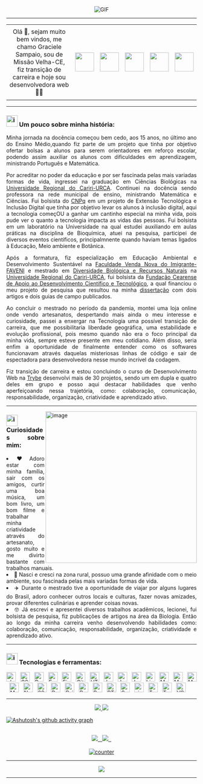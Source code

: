 <div align="center">
  <img alt="GIF" src="https://user-images.githubusercontent.com/102543137/225169844-e8eba287-d8e2-4b73-aa62-3a17baf61793.gif"/>
</div>
<hr></hr>

<table align="center">
<tr>
  <td align="center" colspan="6"></td>
</tr>
  <td width="500px" height="50px" align="center">
      Olá 👋,  sejam muito bem vindos, me chamo Graciele Sampaio, sou de Missão Velha-CE, fiz transição de carreira e hoje sou desenvolvedora web 👩‍💻
  </td>
  <td><a href="https://github.com/graciele-sampaio" target="_blank"><img src="https://i.imgur.com/Pbj9mRQ.png" width="50px" height="50px"/></a>
  </td>
  <td><a href="mailto:gracieleleitesampaio@gmail.com" target="_blank"><img src="https://i.imgur.com/M4MbAMt.png" width="50px" height="50px"/></a>
  </td>
  <td><a href="https://www.linkedin.com/in/graciele-sampaio/" target="_blank"><img src="https://i.imgur.com/KbcPtwU.png" width="50px" height="50px"/>   </a>
  </td>
  <td><a href="http://lattes.cnpq.br/6942060874430265" target="_blank"><img src="https://i.imgur.com/mj95HiM.png" width="50px" height="50px"/></a>
  </td>
  <td><a href="https://scholar.google.com.br/citations?hl=pt-BR&user=Pmewu-YAAAAJ" target="_blank"><img   src="https://i.imgur.com/fGTtwtL.png" width="50px" height="50px"/></a>
</td>
  <tr>
  <td align="center" colspan="6"></td>
</tr>
</table> 

<div align="justify"
#### De mestra em Diversidade Biológica a Desenvolvedora web. Já atuei na docência, em vendas, pesquisa científica, mas enxerguei no desenvolvimento web uma possibilidade de liberdade geográfica, estabilidade e evolução profissional.
</div>
<hr></hr>


### <img width="30px" alt="image" src="https://user-images.githubusercontent.com/102543137/225368323-f98c955d-6313-4045-8383-cfd0bca479d7.gif"/><strong> Um pouco sobre minha história: </strong>
<div align="justify"
Já fui professora, vendedora, pesquisadora e hoje desenvolvedora. 

Minha jornada na docência começou bem cedo, aos 15 anos, no último ano do Ensino Médio,quando fiz parte de um projeto que tinha por objetivo ofertar bolsas a alunos para serem orientadores em reforço escolar, podendo assim auxiliar os alunos com dificuldades em aprendizagem, ministrando Português e Matemática. 
     
Por acreditar no poder da educação e por ser fascinada pelas mais variadas formas de vida, ingressei na graduação em Ciências Biológicas na <a href="http://www.urca.br/portal2/" target="_blank">Universidade Regional do Cariri-URCA</a>. Continuei na docência sendo professora na rede municipal de ensino, ministrando Matemática e Ciências. Fui bolsista do <a href="https://www.gov.br/cnpq/pt-br" target="blank">CNPq</a> em um projeto de Extensão Tecnológica e Inclusão Digital que tinha por objetivo levar os alunos à inclusão digital, aqui a tecnologia começOU a ganhar um cantinho especial na minha vida, pois pude ver o quanto a tecnologia impacta as vidas das pessoas. Fui bolsista em um laboratório na Universidade na qual estudei auxiliando em aulas práticas na disciplina de Bioquímica, atuei na pesquisa, participei de diversos eventos científicos, principalmnente quando haviam temas ligados à Educação, Meio ambiente e Botânica. 

Após a formatura, fiz especialização em Educação Ambiental e Desenvolvimento Sustentável na <a href="https://faveni.edu.br/?gclid=Cj0KCQjw2cWgBhDYARIsALggUhrl9mnGKSkbRXka2W_SYblw-PB9dOEdnoHJdeWHIrV7u5wxSI-P0TIaAuF7EALw_wcB" target="_blank">Faculdade Venda Nova do Imigrante-FAVENI</a> e mestrado em <a href="http://www.urca.br/ppgdr/" target="blank">Diversidade Biológica e Recursos Naturais<a/> na <a href="http://www.urca.br/portal2/" target="_blank">Universidade Regional do Cariri-URCA</a>, fui bolsista da <a href="https://www.funcap.ce.gov.br/" target="blank">Fundação Cearense de Apoio ao Desenvolvimento Científico e Tecnológico</a>, a qual financiou o meu projeto de pesquisa que resultou na minha <a href="http://www.urca.br/ppgdr/wp-content/uploads/sites/38/2022/09/DISSERTACAO-FRANCISCA-GRACIELE-LEITE.pdf" target="_blank">dissertação</a> com dois artigos e dois guias de campo publicados.  

Ao concluir o mestrado no período da pandemia, montei uma loja online onde vendo artesanatos, despertando mais ainda o meu interesse e curiosidade, passei a enxergar na Tecnologia uma possível transição de carreira, que me possibilitaria liberdade geográfica, uma estabilidade e evolução profissional, pois mesmo quando não era o foco principal da minha vida, sempre esteve presente em meu cotidiano. Além disso, seria enfim a oportunidade de finalmente entender como os softwares funcionavam através daquelas misteriosas linhas de código e sair de espectadora para desenvolvedora nesse mundo incrível da codagem.

Fiz transição de carreira e estou concluindo o curso de Desenvolvimento Web na <a href="https://www.betrybe.com/?utm_term=trybe&utm_campaign=*%5BSearch%5D+Brand_BRA&utm_source=adwords&utm_medium=ppc&hsa_acc=1466424558&hsa_cam=12085736593&hsa_grp=146119280611&hsa_ad=617838452283&hsa_src=g&hsa_tgt=kwd-468157942290&hsa_kw=trybe&hsa_mt=p&hsa_net=adwords&hsa_ver=3&gclid=Cj0KCQjw2cWgBhDYARIsALggUhqdBEygtf4Z6VVOhyuLq5if5rVGP_aYPcBNrrmjSe3ENPwywkvi3rsaAi8LEALw_wcB" target="blank">Trybe</a> desenvolvi mais de 30 projetos, sendo um em dupla e quatro deles em grupo e posso aqui destacar habilidades que venho aperfeiçoando nessa trajetória, como:  colaboração, comunicação, responsabilidade, organização, criatividade e aprendizado ativo.
</div>

<hr></hr>
<div>
   <img align="right" alt="image" src="https://i.imgur.com/SAivBlQ.png" width="400px" height="400px"/>
</div>

### <img width="30px" alt="image" src="https://user-images.githubusercontent.com/102543137/225368323-f98c955d-6313-4045-8383-cfd0bca479d7.gif"/><strong> Curiosidades sobre mim: </strong>
<div align="justify"
<ul>
  <li> ❤️ Adoro estar com minha família, sair com os amigos, curtir uma boa música, um bom livro, um bom filme e trabalhar minha criatividade através do artesanato, gosto muito e me divirto bastante com trabalhos manuais. 
  <li> 🌳 Nasci e cresci na zona rural, possuo uma grande afinidade com o meio ambiente, sou fascinada pelas mais variadas formas de vida.
  <li> ✈️ Durante o mestrado tive a oportunidade de viajar por alguns lugares do Brasil, adoro conhecer outros locais e culturas, fazer novas amizades, provar diferentes culinárias e aprender coisas novas.
   <li> 🤓 Já escrevi e apresentei diversos trabalhos acadêmicos, lecionei, fui bolsista de pesquisa, fiz publicações de artigos na área da Biologia. Então ao longo da minha carreira venho desenvolvendo habilidades como: colaboração, comunicação, responsabilidade, organização, criatividade e aprendizado ativo.
</ul>

<hr></hr>

### <img width="30px" alt="image" src="https://user-images.githubusercontent.com/102543137/225368323-f98c955d-6313-4045-8383-cfd0bca479d7.gif"/><strong> Tecnologias e ferramentas: </strong>
[<img src="https://img.shields.io/badge/chai-A30701?style=for-the-badge&logo=chai&logoColor=white" alt="chai" title="chai" height="25" />](https://www.chaijs.com/api/bdd/)
&nbsp;
[<img src="https://img.shields.io/badge/CSS3-1572B6?style=for-the-badge&logo=css3&logoColor=white" alt="CSS3" title="CSS3" height="25" />](https://developer.mozilla.org/en-US/docs/Web/CSS)
&nbsp;
[<img src="https://img.shields.io/badge/Docker-2CA5E0?style=for-the-badge&logo=docker&logoColor=white" alt="Docker" title="Docker" height="25" />](https://docs.docker.com/get-started/overview/)
&nbsp;
[<img src="https://img.shields.io/badge/Express.js-000000?style=for-the-badge&logo=express&logoColor=white" alt="Express" title="Express" height="25" />](https://devdocs.io/express/)
&nbsp;
[<img src="https://img.shields.io/badge/Figma-F24E1E?style=for-the-badge&logo=figma&logoColor=white" alt="Figma" title="Figma" height="25" />](https://www.figma.com/)
&nbsp;
[<img src="https://img.shields.io/badge/GitHub-100000?style=for-the-badge&logo=github&logoColor=white" alt="GitHub" title="GitHub" height="25" />](https://docs.github.com/pt)
&nbsp;
[<img src="https://img.shields.io/badge/HTML5-E34F26?style=for-the-badge&logo=html5&logoColor=white" alt="HTML5" title="HTML5" height="25" />](https://developer.mozilla.org/en-US/docs/Glossary/HTML5)
&nbsp;
[<img src="https://img.shields.io/badge/JavaScript-323330?style=for-the-badge&logo=javascript&logoColor=F7DF1E" alt="JavaScript" title="JavaScript" height="25" />](https://developer.mozilla.org/pt-BR/docs/Web/JavaScript)
&nbsp;
[<img src="https://img.shields.io/badge/Jest-C21325?style=for-the-badge&logo=jest&logoColor=white" alt="Jest" title="Jest" height="25" />](https://jestjs.io/docs/getting-started)
&nbsp;
[<img src="https://img.shields.io/badge/JWT-000000?style=for-the-badge&logo=JSON%20web%20tokens&logoColor=white" alt="JWT" title="JWT" height="25" />](https://jwt.io/)
&nbsp;
[<img src="https://img.shields.io/badge/Linux-FCC624?style=for-the-badge&logo=linux&logoColor=black" alt="Linux" title="Linux" height="25" />](https://4linux.com.br/o-que-e-linux/)
&nbsp;
[<img src="https://img.shields.io/badge/Mocha-8D6748?style=for-the-badge&logo=Mocha&logoColor=white" alt="Mocha" title="Mocha" height="25" />](https://mochajs.org/api/)
&nbsp;
[<img src="https://img.shields.io/badge/MongoDB-4EA94B?style=for-the-badge&logo=mongodb&logoColor=white" alt="MongoDB" title="MongoDB" height="25" />](https://www.mongodb.com/docs/)
&nbsp;
[<img src="https://img.shields.io/badge/mongoose-%23F05033.svg?style=for-the-badge&logo=mongoose&logoColor=407399&color=1c1c1c" alt="Mongoose" title="Mongoose" height="25" />](https://mongoosejs.com/docs/guide.html)
&nbsp;
[<img src="https://img.shields.io/badge/MySQL-005C84?style=for-the-badge&logo=mysql&logoColor=white" alt="MySQL" title="MySQL" height="25" />](https://dev.mysql.com/doc/)
&nbsp;
[<img src="https://img.shields.io/badge/Node.js-339933?style=for-the-badge&logo=nodedotjs&logoColor=white" alt="Node" title="Node" height="25" />](https://nodejs.org/en/docs)
&nbsp;
[<img src="https://img.shields.io/badge/Adobe%20Photoshop-31A8FF?style=for-the-badge&logo=Adobe%20Photoshop&logoColor=black" alt="20Photoshop" title="20Photoshop" height="25" />](https://www.adobe.com/br/products/photoshop/landpa.html?gclid=CjwKCAjw_YShBhAiEiwAMomsEM1YCYV9Kgs1rUtY3uRiLtgX0qa3-ygwVzepzXGDXGbMZNlMN2blKhoCBysQAvD_BwE&sdid=KQPOM&mv=search&ef_id=CjwKCAjw_YShBhAiEiwAMomsEM1YCYV9Kgs1rUtY3uRiLtgX0qa3-ygwVzepzXGDXGbMZNlMN2blKhoCBysQAvD_BwE:G:s&s_kwcid=AL!3085!3!534509111908!b!!g!!%2Bphotoshop!11413139955!113176389033)
&nbsp;
[<img src="https://img.shields.io/badge/Python-FFD43B?style=for-the-badge&logo=python&logoColor=blue" alt="Python" title="Python" height="25" />](https://docs.python.org/3/)
&nbsp;
[<img src="https://img.shields.io/badge/Railway-131415?style=for-the-badge&logo=railway&logoColor=white" alt="Railway" title="Railway" height="25" />](https://docs.railway.app/)
&nbsp;
[<img src="https://img.shields.io/badge/React-20232A?style=for-the-badge&logo=react&logoColor=61DAFB" alt="React" title="React" height="25" />](https://pt-br.reactjs.org/docs/getting-started.html)
&nbsp;
[<img src="https://img.shields.io/badge/Redux-593D88?style=for-the-badge&logo=redux&logoColor=white" alt="Redux" title="Redux" height="25" />](https://react-redux.js.org/)
&nbsp;
[<img src="https://img.shields.io/badge/-TestingLibrary-%23E33332?style=for-the-badge&logo=testing-library&logoColor=white" alt="RTL" title="RTL" height="25" />](https://testing-library.com/docs/react-testing-library/intro/)
&nbsp;
[<img src="https://img.shields.io/badge/Sequelize-52B0E7?style=for-the-badge&logo=Sequelize&logoColor=white" alt="Sequelize" title="Sequelize" height="25" />](https://sequelize.org/docs/v6/)
&nbsp;
[<img src="https://img.shields.io/badge/sinon.js-323330?style=for-the-badge&logo=sinon" alt="sinon" title="sinon" height="25" />](https://sinonjs.org/releases/latest/)
&nbsp;
[<img src="https://img.shields.io/badge/Trello-0052CC?style=for-the-badge&logo=trello&logoColor=white" alt="Trello" title="Trello" height="25" />](https://blog.trello.com/br)
&nbsp;
[<img src="https://img.shields.io/badge/TypeScript-007ACC?style=for-the-badge&logo=typescript&logoColor=white" alt="TypeScript" title="typescript" height="25" />](https://www.typescriptlang.org/docs/)
&nbsp;
[<img src="https://img.shields.io/badge/VSCode-0078D4?style=for-the-badge&logo=visual%20studio%20code&logoColor=white" alt="VSCode" title="VSCode" height="25" />](https://code.visualstudio.com/docs)
&nbsp;

<hr></hr>

<div align="center">
  <a href="https://github.com/graciele-sampaio">
  <img src="https://github-readme-stats.vercel.app/api?username=graciele-sampaio&show_icons=true&theme=dracula"/>
  <img src="https://github-readme-stats.vercel.app/api/top-langs/?username=graciele-sampaio&layout=compact&theme=dracula"/>
</div>

[![Ashutosh's github activity graph](https://github-readme-activity-graph.cyclic.app/graph?username=graciele-sampaio&bg_color=292929&color=fe298d&line=fe298d&point=ff94b9&area=true&hide_border=true)](https://github.com/ashutosh00710/github-readme-activity-graph)

<br>
<div align="center">	
<a href="https://www.linkedin.com/in/graciele-sampaio/" alt="LinkedIn" title="LinkedIn" align="center" target="_blank"><img src="https://img.shields.io/badge/LinkedIn-0077B5?style=for-the-badge&logo=linkedin&logoColor=white"</a>	
&nbsp;	
<a href="mailto:gracieleleitesampaio@gmail.com" alt="Gmail" title="Gmail" target="_blank"><img src="https://img.shields.io/badge/Gmail-D14836?style=for-the-badge&logo=gmail&logoColor=white"</a>	
&nbsp;	
</div>
<br>
	
<div align="center">
<img src="https://profile-counter.glitch.me/graciele-sampaio/count.svg" alt="counter" align="center">
</div>

<hr></hr>
	
<div align="center">
  <img src="https://user-images.githubusercontent.com/102543137/225179273-4cbe1fe5-dfe7-40e9-ada1-08554aac1004.gif" />
</div>
<hr></hr>
